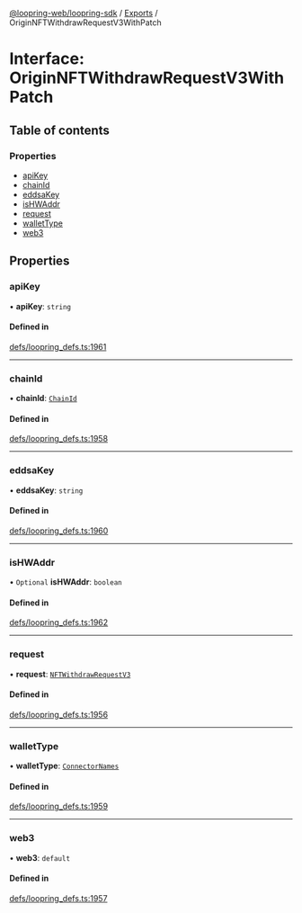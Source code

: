 [@loopring-web/loopring-sdk](../README.md) / [Exports](../modules.md) / OriginNFTWithdrawRequestV3WithPatch

# Interface: OriginNFTWithdrawRequestV3WithPatch

## Table of contents

### Properties

- [apiKey](OriginNFTWithdrawRequestV3WithPatch.md#apikey)
- [chainId](OriginNFTWithdrawRequestV3WithPatch.md#chainid)
- [eddsaKey](OriginNFTWithdrawRequestV3WithPatch.md#eddsakey)
- [isHWAddr](OriginNFTWithdrawRequestV3WithPatch.md#ishwaddr)
- [request](OriginNFTWithdrawRequestV3WithPatch.md#request)
- [walletType](OriginNFTWithdrawRequestV3WithPatch.md#wallettype)
- [web3](OriginNFTWithdrawRequestV3WithPatch.md#web3)

## Properties

### apiKey

• **apiKey**: `string`

#### Defined in

[defs/loopring_defs.ts:1961](https://github.com/Loopring/loopring_sdk/blob/532648f/src/defs/loopring_defs.ts#L1961)

___

### chainId

• **chainId**: [`ChainId`](../enums/ChainId.md)

#### Defined in

[defs/loopring_defs.ts:1958](https://github.com/Loopring/loopring_sdk/blob/532648f/src/defs/loopring_defs.ts#L1958)

___

### eddsaKey

• **eddsaKey**: `string`

#### Defined in

[defs/loopring_defs.ts:1960](https://github.com/Loopring/loopring_sdk/blob/532648f/src/defs/loopring_defs.ts#L1960)

___

### isHWAddr

• `Optional` **isHWAddr**: `boolean`

#### Defined in

[defs/loopring_defs.ts:1962](https://github.com/Loopring/loopring_sdk/blob/532648f/src/defs/loopring_defs.ts#L1962)

___

### request

• **request**: [`NFTWithdrawRequestV3`](NFTWithdrawRequestV3.md)

#### Defined in

[defs/loopring_defs.ts:1956](https://github.com/Loopring/loopring_sdk/blob/532648f/src/defs/loopring_defs.ts#L1956)

___

### walletType

• **walletType**: [`ConnectorNames`](../enums/ConnectorNames.md)

#### Defined in

[defs/loopring_defs.ts:1959](https://github.com/Loopring/loopring_sdk/blob/532648f/src/defs/loopring_defs.ts#L1959)

___

### web3

• **web3**: `default`

#### Defined in

[defs/loopring_defs.ts:1957](https://github.com/Loopring/loopring_sdk/blob/532648f/src/defs/loopring_defs.ts#L1957)
